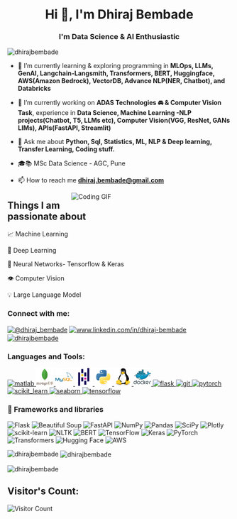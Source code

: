 <h1 align="center">Hi 👋, I'm Dhiraj Bembade</h1>
<h3 align="center">I'm Data Science & AI Enthusiastic</h3>


<p align="left"> <img src="https://komarev.com/ghpvc/?username=dhirajbembade&label=Profile%20views&color=0e75b6&style=flat" alt="dhirajbembade" /> </p>

- 🌱 I’m currently learning & exploring programming in **MLOps, LLMs, GenAI, Langchain-Langsmith, Transformers, BERT, Huggingface, AWS(Amazon Bedrock), VectorDB, Advance NLP(NER, Chatbot), and Databricks**

- 🔭 I’m currently working on **ADAS Technologies 🚘  & Computer Vision Task**, experience in **Data Science, Machine Learning -NLP projects(Chatbot, T5, LLMs etc), Computer Vision(VGG, ResNet, GANs LIMs), APIs(FastAPI, Streamlit)**

- 💬 Ask me about **Python, Sql, Statistics, ML, NLP & Deep learning, Transfer Learning, Coding stuff.**
  
-  🎓📚 MSc Data Science - AGC, Pune 
  
- 📫 How to reach me **dhiraj.bembade@gmail.com**

<img align="right" alt="Coding GIF" src="https://github.com/DhirajBembade/GIF/raw/main/Coding.gif" width="360px"/>
  

## Things I am passionate about

📈 Machine Learning

🤖 Deep Learning

🧠 Neural Networks- Tensorflow & Keras

👁️ Computer Vision

💡 Large Language Model


<h3 align="left">Connect with me:</h3>
<p align="left">
<a href="https://twitter.com/@dhiraj_bembade" target="blank"><img align="center" src="https://raw.githubusercontent.com/rahuldkjain/github-profile-readme-generator/master/src/images/icons/Social/twitter.svg" alt="@dhiraj_bembade" height="30" width="40" /></a>
<a href="https://linkedin.com/in/dhiraj-bembade-141802232" target="blank"><img align="center" src="https://raw.githubusercontent.com/rahuldkjain/github-profile-readme-generator/master/src/images/icons/Social/linked-in-alt.svg" alt="www.linkedin.com/in/dhiraj-bembade" height="30" width="40" /></a>
<a href="https://kaggle.com/dhirajbembade" target="blank"><img align="center" src="https://raw.githubusercontent.com/rahuldkjain/github-profile-readme-generator/master/src/images/icons/Social/kaggle.svg" alt="dhirajbembade" height="30" width="40" /></a>
</p>

<h3 align="left">Languages and Tools:</h3>
<a href="https://www.mathworks.com/" target="_blank" rel="noreferrer"> <img src="https://upload.wikimedia.org/wikipedia/commons/2/21/Matlab_Logo.png" alt="matlab" width="40" height="40"/> </a> <a href="https://www.mongodb.com/" target="_blank" rel="noreferrer"> <img src="https://raw.githubusercontent.com/devicons/devicon/master/icons/mongodb/mongodb-original-wordmark.svg" alt="mongodb" width="40" height="40"/> </a> <a href="https://www.mysql.com/" target="_blank" rel="noreferrer"> <img src="https://raw.githubusercontent.com/devicons/devicon/master/icons/mysql/mysql-original-wordmark.svg" alt="mysql" width="40" height="40"/> </a> <a href="https://pandas.pydata.org/" target="_blank" rel="noreferrer"> <img src="https://raw.githubusercontent.com/devicons/devicon/2ae2a900d2f041da66e950e4d48052658d850630/icons/pandas/pandas-original.svg" alt="pandas" width="40" height="40"/> </a> <a href="https://www.python.org" target="_blank" rel="noreferrer"> <img src="https://raw.githubusercontent.com/devicons/devicon/master/icons/python/python-original.svg" alt="python" width="40" height="40"/> </a> 
<a href="https://www.linux.org/" target="_blank"> <img src="https://raw.githubusercontent.com/devicons/devicon/master/icons/linux/linux-original.svg" alt="linux" width="40" height="40"/> </a>
<a href="https://www.docker.com/" target="_blank"> <img src="https://raw.githubusercontent.com/devicons/devicon/master/icons/docker/docker-original-wordmark.svg" alt="docker" width="40" height="40"/> </a> <a href="https://flask.palletsprojects.com/" target="_blank"> <img src="https://www.vectorlogo.zone/logos/pocoo_flask/pocoo_flask-icon.svg" alt="flask" width="40" height="40"/> </a> <a href="https://git-scm.com/" target="_blank"> <img src="https://www.vectorlogo.zone/logos/git-scm/git-scm-icon.svg" alt="git" width="40" height="40"/> </a>
<a href="https://pytorch.org/" target="_blank" rel="noreferrer"> <img src="https://www.vectorlogo.zone/logos/pytorch/pytorch-icon.svg" alt="pytorch" width="40" height="40"/> </a> <a href="https://scikit-learn.org/" target="_blank" rel="noreferrer"> <img src="https://upload.wikimedia.org/wikipedia/commons/0/05/Scikit_learn_logo_small.svg" alt="scikit_learn" width="40" height="40"/> </a> <a href="https://seaborn.pydata.org/" target="_blank" rel="noreferrer"> <img src="https://seaborn.pydata.org/_images/logo-mark-lightbg.svg" alt="seaborn" width="40" height="40"/> </a> <a href="https://www.tensorflow.org" target="_blank" rel="noreferrer"> <img src="https://www.vectorlogo.zone/logos/tensorflow/tensorflow-icon.svg" alt="tensorflow" width="40" height="40"/> </a> </p>


### 🧰 Frameworks and libraries
![Flask](https://img.shields.io/badge/Flask-%23F7931E.svg?style=plastic&logo=flask&logoColor=white)
![Beautiful Soup](https://img.shields.io/badge/Beautiful%20Soup-%230C55A5.svg?style=plastic&logo=beautiful-soup&logoColor=%white)
![FastAPI](https://img.shields.io/badge/FastAPI-%23D00000.svg?style=plastic&logo=fastapi&logoColor=white)
![NumPy](https://img.shields.io/badge/numpy-%23013243.svg?style=plastic&logo=numpy&logoColor=white) 
![Pandas](https://img.shields.io/badge/pandas-%23150458.svg?style=plastic&logo=pandas&logoColor=white) 
![SciPy](https://img.shields.io/badge/SciPy-%230C55A5.svg?style=plastic&logo=scipy&logoColor=%white) 
![Plotly](https://img.shields.io/badge/Plotly-%233F4F75.svg?style=plastic&logo=plotly&logoColor=white) 
![scikit-learn](https://img.shields.io/badge/scikit--learn-%23F7931E.svg?style=plastic&logo=scikit-learn&logoColor=white)
![NLTK](https://img.shields.io/badge/NLTK-%23150458.svg?style=plastic&logo=nltk&logoColor=white)
![BERT](https://img.shields.io/badge/BERT-%230C55A5.svg?style=plastic&logo=transformers&logoColor=%23FFD700)
![TensorFlow](https://img.shields.io/badge/TensorFlow-%23FF6F00.svg?style=plastic&logo=TensorFlow&logoColor=white)
![Keras](https://img.shields.io/badge/Keras-%23D00000.svg?style=plastic&logo=Keras&logoColor=white) 
![PyTorch](https://img.shields.io/badge/PyTorch-%23EE4C2C.svg?style=plastic&logo=PyTorch&logoColor=white)
![Transformers](https://img.shields.io/badge/Transformers-%23013243.svg?style=plastic&logo=transformers&logoColor=white)
![Hugging Face](https://img.shields.io/badge/Hugging%20Face-%23150458.svg?style=plastic&logo=hugging-face&logoColor=white)
![AWS](https://img.shields.io/badge/AWS-%23EE4C2C.svg?style=plastic&logo=amazon-aws&logoColor=white)


<p><img align="left" src="https://github-readme-stats.vercel.app/api/top-langs?username=dhirajbembade&show_icons=true&locale=en&layout=compact" alt="dhirajbembade" /></p>


<p>&nbsp;<img align="center" src="https://github-readme-stats.vercel.app/api?username=dhirajbembade&show_icons=true&locale=en" alt="dhirajbembade" /></p>

<p><img align="center" src="https://github-readme-streak-stats.herokuapp.com/?user=dhirajbembade&" alt="dhirajbembade" /></p>

## **Visitor's Count:**
![Visitor Count](https://profile-counter.glitch.me/dhirajbembade/count.svg)
